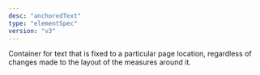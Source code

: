 ```yaml
---
desc: "anchoredText"
type: "elementSpec"
version: "v3"
---
```


Container for text that is fixed to a particular page location, regardless of changes
made to the layout of the measures around it.
